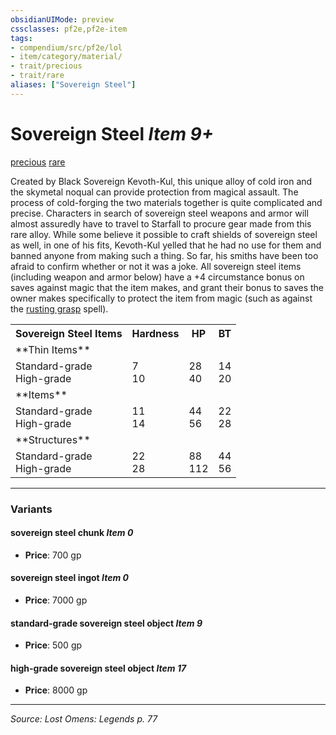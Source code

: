 ```yaml
---
obsidianUIMode: preview
cssclasses: pf2e,pf2e-item
tags:
- compendium/src/pf2e/lol
- item/category/material/
- trait/precious
- trait/rare
aliases: ["Sovereign Steel"]
---
```

# Sovereign Steel *Item 9+*  
[precious](rules/traits/precious.md "Precious Item Trait")  [rare](rules/traits/rare.md "Rare Rarity Trait")  


Created by Black Sovereign Kevoth-Kul, this unique alloy of cold iron and the skymetal noqual can provide protection from magical assault. The process of cold-forging the two materials together is quite complicated and precise. Characters in search of sovereign steel weapons and armor will almost assuredly have to travel to Starfall to procure gear made from this rare alloy. While some believe it possible to craft shields of sovereign steel as well, in one of his fits, Kevoth-Kul yelled that he had no use for them and banned anyone from making such a thing. So far, his smiths have been too afraid to confirm whether or not it was a joke. All sovereign steel items (including weapon and armor below) have a +4 circumstance bonus on saves against magic that the item makes, and grant their bonus to saves the owner makes specifically to protect the item from magic (such as against the [rusting grasp](compendium/spells/rusting-grasp-apg.md) spell).

<table>
<tr>
  <th>Sovereign Steel Items</th>
  <th>Hardness</th>
  <th>HP</th>
  <th>BT</th>
</tr>
<tr>
  <td>**Thin Items**</td>
  <td></td>
  <td></td>
  <td></td>
</tr>
<tr>
  <td>Standard-grade<br />High-grade</td>
  <td>7<br />10</td>
  <td>28<br />40</td>
  <td>14<br />20</td>
</tr>
<tr>
  <td>**Items**</td>
  <td></td>
  <td></td>
  <td></td>
</tr>
<tr>
  <td>Standard-grade<br />High-grade</td>
  <td>11<br />14</td>
  <td>44<br />56</td>
  <td>22<br />28</td>
</tr>
<tr>
  <td>**Structures**</td>
  <td></td>
  <td></td>
  <td></td>
</tr>
<tr>
  <td>Standard-grade<br />High-grade</td>
  <td>22<br />28</td>
  <td>88<br />112</td>
  <td>44<br />56</td>
</tr>
</table>


---

### Variants

#### sovereign steel chunk *Item 0*

- **Price**: 700 gp

#### sovereign steel ingot *Item 0*

- **Price**: 7000 gp

#### standard-grade sovereign steel object *Item 9*

- **Price**: 500 gp

#### high-grade sovereign steel object *Item 17*

- **Price**: 8000 gp

---
*Source: Lost Omens: Legends p. 77*